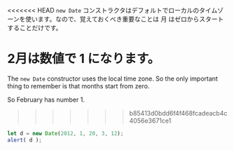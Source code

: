 <<<<<<< HEAD
`new Date` コンストラクタはデフォルトでローカルのタイムゾーンを使います。なので、覚えておくべき重要なことは 月 はゼロからスタートすることだけです。

2月は数値で 1 になります。
=======
The `new Date` constructor uses the local time zone. So the only important thing to remember is that months start from zero.

So February has number 1.
>>>>>>> b85413d0bdd6f4f468fcadeacb4c4056e3671ce1

```js run
let d = new Date(2012, 1, 20, 3, 12);
alert( d );
```
